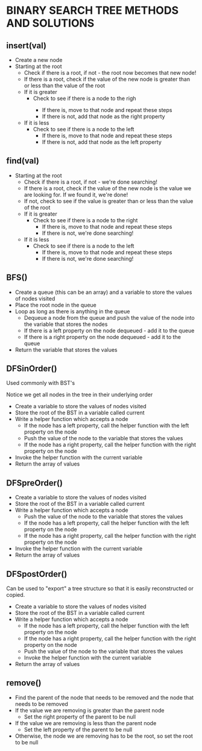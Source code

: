 <h1>BINARY SEARCH TREE METHODS AND SOLUTIONS</h1>

<h2>insert(val)</h2>
<ul>
 <li>Create a new node</li> 
 <li>Starting at the root
  <ul>
    <li>Check if there is a root, if not - the root now becomes that new node!</li>
    <li>If there is a root, check if the value of the new node is greater than or less than the value of the root</li>
    <li>If it is greater 
      <ul>
        <li>Check to see if there is a node to the righ</li>
        <ul>
          <li>If there is, move to that node and repeat these steps</li>
          <li>If there is not, add that node as the right property</li>
        </ul>
      </ul>
    </li>
    <li>If it is less 
      <ul>
        <li>Check to see if there is a node to the left
          <ul>
            <li>If there is, move to that node and repeat these steps</li>
            <li>If there is not, add that node as the left property</li>
          </ul>
        </li>
      </ul>
    </li>
  </ul>
 </li>  
</ul>

<h2>find(val)</h2>
<ul>
  <li>Starting at the root
    <ul>
      <li>Check if there is a root, if not - we're done searching!</li>     
      <li>If there is a root, check if the value of the new node is the value we are looking for. If we found it, we're done!</li>
      <li>If not, check to see if the value is greater than or less than the value of the root</li>
      <li>If it is greater
        <ul>
          <li>Check to see if there is a node to the right
            <ul>
              <li>If there is, move to that node and repeat these steps</li>
              <li>If there is not, we're done searching!</li>
            </ul>
          </li>
        </ul>
      </li>
      <li>If it is less
        <ul>
          <li>Check to see if there is a node to the left
            <ul>
              <li>If there is, move to that node and repeat these steps</li>
              <li>If there is not, we're done searching!</li>
            </ul>
          </li>          
        </ul>
      </li>  
    </ul>
  </li>
</ul>

<h2>BFS()</h2>
<ul>
  <li>Create a queue (this can be an array) and a variable to store the values of nodes visited</li>
  <li>Place the root node in the queue</li>
  <li>Loop as long as there is anything in the queue
    <ul>
      <li>Dequeue a node from the queue and push the value of the node into the variable that stores the nodes</li>
      <li>If there is a left property on the node dequeued - add it to the queue</li>
      <li>If there is a right property on the node dequeued - add it to the queue</li>
    </ul>
  </li>
  <li>Return the variable that stores the values</li>
</ul>

<h2>DFSinOrder()</h2>
<div>
  <p>Used commonly with BST's</p>
  <p>Notice we get all nodes in the tree in their underlying order</p>
</div>
<ul>
  <li>Create a variable to store the values of nodes visited</li>
  <li>Store the root of the BST in a variable called current</li>
  <li>Write a helper function which accepts a node
    <ul>
      <li>If the node has a left property, call the helper function with the left property on the node</li>
      <li>Push the value of the node to the variable that stores the values</li>
      <li>If the node has a right property, call the helper function with the right property on the node</li>      
    </ul>
  </li>
  <li>Invoke the helper function with the current variable</li>
  <li>Return the array of values</li>
</ul>

<h2>DFSpreOrder()</h2>
<ul>
  <li>Create a variable to store the values of nodes visited</li>
  <li>Store the root of the BST in a variable called current</li>
  <li>Write a helper function which accepts a node
    <ul>
      <li>Push the value of the node to the variable that stores the values</li>
      <li>If the node has a left property, call the helper function with the left property on the node</li>
      <li>If the node has a right property, call the helper function with the right property on the node</li>
    </ul>
  </li>
  <li>Invoke the helper function with the current variable</li>
  <li>Return the array of values</li>
</ul>

<h2>DFSpostOrder()</h2>
<div>
  <p>Can be used to "export" a tree structure so that it is easily reconstructed or copied.</p>
</div>
<ul>
  <li>Create a variable to store the values of nodes visited</li>
  <li>Store the root of the BST in a variable called current</li>
  <li>Write a helper function which accepts a node
    <ul>
      <li>If the node has a left property, call the helper function with the left property on the node</li>
      <li>If the node has a right property, call the helper function with the right property on the node</li>
      <li>Push the value of the node to the variable that stores the values</li>
      <li>Invoke the helper function with the current variable</li>
    </ul>
  </li>
  <li>Return the array of values</li>
</ul>

<h2>remove()</h2>
<ul>
  <li>Find the parent of the node that needs to be removed and the node that needs to be removed</li>
  <li>If the value we are removing is greater than the parent node
    <ul>
      <li>Set the right property of the parent to be null</li>
    </ul>
  </li>
  <li>If the value we are removing is less than the parent node
    <ul>
      <li>Set the left property of the parent to be null</li>
    </ul>
  </li>
  <li>Otherwise, the node we are removing has to be the root, so set the root to be null</li>
</ul>